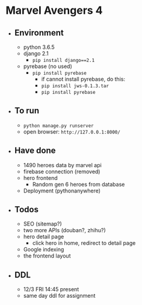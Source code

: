 # Marvel Avengers 4

- ## Environment
    - python 3.6.5
    - django 2.1
        - ```pip install django==2.1```
    - pyrebase (no used)
        - ```pip install pyrebase```
            - if cannot install pyrebase, do this:
            - ```pip install jws-0.1.3.tar```
            - ```pip install pyrebase```
- ## To run
    - ```python manage.py runserver```
    - open browser: ```http://127.0.0.1:8000/```
- ## Have done
    - 1490 heroes data by marvel api
    - firebase connection (removed)
    - hero frontend
        - Random gen 6 heroes from database
    - Deployment (pythonanywhere)
- ## Todos
    - SEO (sitemap?)
    - two more APIs (douban?, zhihu?)
    - hero detail page
        - click hero in home, redirect to detail page
    - Google indexing
    - the frontend layout
- ## DDL
    - 12/3 FRI 14:45 present
    - same day ddl for assignment
